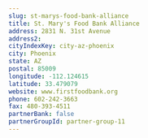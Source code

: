 ```yaml
---
slug: st-marys-food-bank-alliance
title: St. Mary's Food Bank Alliance
address: 2831 N. 31st Avenue
address2: 
cityIndexKey: city-az-phoenix
city: Phoenix
state: AZ
postal: 85009
longitude: -112.124615
latitude: 33.479079
website: www.firstfoodbank.org
phone: 602-242-3663
fax: 480-393-4511
partnerBank: false
partnerGroupId: partner-group-11
---
```

